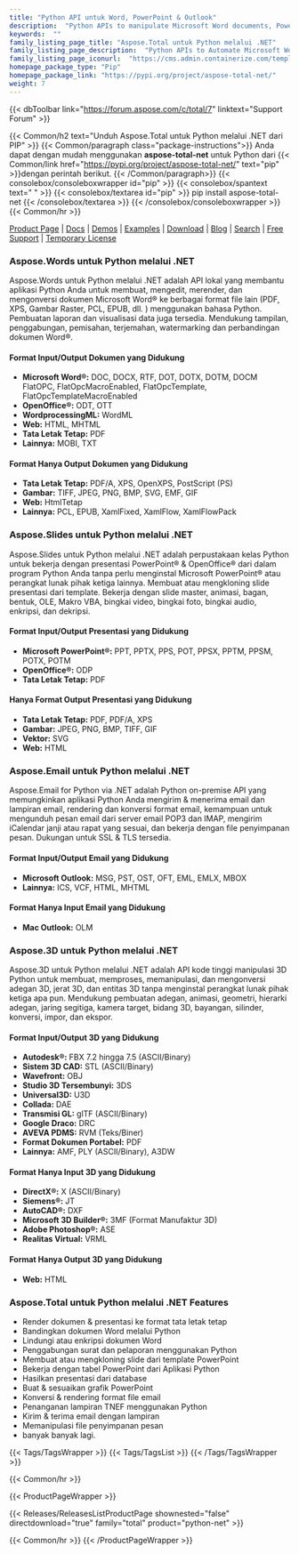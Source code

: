 ```yaml
---
title: "Python API untuk Word, PowerPoint & Outlook"
description:  "Python APIs to manipulate Microsoft Word documents, PowerPoint presentations and Outlook email Formats"
keywords:  ""
family_listing_page_title: "Aspose.Total untuk Python melalui .NET"
family_listing_page_description:  "Python APIs to Automate Microsoft Word and PowerPoint Files Manipulate Microsoft Word documents, PowerPoint presentations and Outlook email Formats"
family_listing_page_iconurl:  "https://cms.admin.containerize.com/templates/aspose/img/products/total/aspose_total-for-python-via-net.svg"
homepage_package_type: "Pip"
homepage_package_link: "https://pypi.org/project/aspose-total-net/"
weight: 7
---
```


{{< dbToolbar link="https://forum.aspose.com/c/total/7" linktext="Support Forum" >}}

{{< Common/h2 text="Unduh Aspose.Total untuk Python melalui .NET dari PIP"  >}}
{{< Common/paragraph class="package-instructions">}}
Anda dapat dengan mudah menggunakan <b>aspose-total-net</b> untuk Python dari
{{< Common/link href="https://pypi.org/project/aspose-total-net/" text="pip"  >}}dengan perintah berikut.
{{< /Common/paragraph>}}
{{< consolebox/consoleboxwrapper id="pip" >}}
       {{< consolebox/spantext text=" " >}}
       {{< consolebox/textarea id="pip" >}} pip install aspose-total-net {{< /consolebox/textarea >}}
{{< /consolebox/consoleboxwrapper >}}
{{< Common/hr >}}

[Product Page](https://products.aspose.com/total/python-net) | [Docs](https://docs.aspose.com/total/pythonnet/) | [Demos](https://products.aspose.app/total/family) | [Examples](https://aspose.github.io/) | [Download](https://downloads.aspose.com/total/pythonnet) | [Blog](https://blog.aspose.com/category/total/) | [Search](https://search.aspose.com/) | [Free Support](https://forum.aspose.com/c/total/7) | [Temporary License](https://purchase.aspose.com/temporary-license)

### Aspose.Words untuk Python melalui .NET

Aspose.Words untuk Python melalui .NET adalah API lokal yang membantu aplikasi Python Anda untuk membuat, mengedit, merender, dan mengonversi dokumen Microsoft Word® ke berbagai format file lain (PDF, XPS, Gambar Raster, PCL, EPUB, dll. ) menggunakan bahasa Python. Pembuatan laporan dan visualisasi data juga tersedia. Mendukung tampilan, penggabungan, pemisahan, terjemahan, watermarking dan perbandingan dokumen Word®.

#### Format Input/Output Dokumen yang Didukung

- **Microsoft Word®:** DOC, DOCX, RTF, DOT, DOTX, DOTM, DOCM FlatOPC, FlatOpcMacroEnabled, FlatOpcTemplate, FlatOpcTemplateMacroEnabled
- **OpenOffice®:** ODT, OTT
- **WordprocessingML:** WordML
- **Web:** HTML, MHTML
- **Tata Letak Tetap:** PDF
- **Lainnya:** MOBI, TXT

#### Format Hanya Output Dokumen yang Didukung

- **Tata Letak Tetap:** PDF/A, XPS, OpenXPS, PostScript (PS)
- **Gambar:** TIFF, JPEG, PNG, BMP, SVG, EMF, GIF
- **Web:** HtmlTetap
- **Lainnya:** PCL, EPUB, XamlFixed, XamlFlow, XamlFlowPack

### Aspose.Slides untuk Python melalui .NET

Aspose.Slides untuk Python melalui .NET adalah perpustakaan kelas Python untuk bekerja dengan presentasi PowerPoint® & OpenOffice® dari dalam program Python Anda tanpa perlu menginstal Microsoft PowerPoint® atau perangkat lunak pihak ketiga lainnya. Membuat atau mengkloning slide presentasi dari template. Bekerja dengan slide master, animasi, bagan, bentuk, OLE, Makro VBA, bingkai video, bingkai foto, bingkai audio, enkripsi, dan dekripsi.

#### Format Input/Output Presentasi yang Didukung

- **Microsoft PowerPoint®:** PPT, PPTX, PPS, POT, PPSX, PPTM, PPSM, POTX, POTM
- **OpenOffice®:** ODP
- **Tata Letak Tetap:** PDF

#### Hanya Format Output Presentasi yang Didukung

- **Tata Letak Tetap:** PDF, PDF/A, XPS
- **Gambar:** JPEG, PNG, BMP, TIFF, GIF
- **Vektor:** SVG
- **Web:** HTML

### Aspose.Email untuk Python melalui .NET

Aspose.Email for Python via .NET adalah Python on-premise API yang memungkinkan aplikasi Python Anda mengirim & menerima email dan lampiran email, rendering dan konversi format email, kemampuan untuk mengunduh pesan email dari server email POP3 dan IMAP, mengirim iCalendar janji atau rapat yang sesuai, dan bekerja dengan file penyimpanan pesan. Dukungan untuk SSL & TLS tersedia.

#### Format Input/Output Email yang Didukung

- **Microsoft Outlook:** MSG, PST, OST, OFT, EML, EMLX, MBOX
- **Lainnya:** ICS, VCF, HTML, MHTML

#### Format Hanya Input Email yang Didukung

- **Mac Outlook:** OLM

### Aspose.3D untuk Python melalui .NET

Aspose.3D untuk Python melalui .NET adalah API kode tinggi manipulasi 3D Python untuk membuat, memproses, memanipulasi, dan mengonversi adegan 3D, jerat 3D, dan entitas 3D tanpa menginstal perangkat lunak pihak ketiga apa pun. Mendukung pembuatan adegan, animasi, geometri, hierarki adegan, jaring segitiga, kamera target, bidang 3D, bayangan, silinder, konversi, impor, dan ekspor.

#### Format Input/Output 3D yang Didukung

- **Autodesk®:** FBX 7.2 hingga 7.5 (ASCII/Binary)
- **Sistem 3D CAD:** STL (ASCII/Binary)
- **Wavefront:** OBJ
- **Studio 3D Tersembunyi:** 3DS
- **Universal3D:** U3D
- **Collada:** DAE
- **Transmisi GL:** glTF (ASCII/Binary)
- **Google Draco:** DRC
- **AVEVA PDMS:** RVM (Teks/Biner)
- **Format Dokumen Portabel:** PDF
- **Lainnya:** AMF, PLY (ASCII/Binary), A3DW

#### Format Hanya Input 3D yang Didukung

- **DirectX®:** X (ASCII/Binary)
- **Siemens®:** JT
- **AutoCAD®:** DXF
- **Microsoft 3D Builder®:** 3MF (Format Manufaktur 3D)
- **Adobe Photoshop®:** ASE
- **Realitas Virtual:** VRML

#### Format Hanya Output 3D yang Didukung

- **Web:** HTML

### Aspose.Total untuk Python melalui .NET Features

- Render dokumen & presentasi ke format tata letak tetap
- Bandingkan dokumen Word melalui Python
- Lindungi atau enkripsi dokumen Word
- Penggabungan surat dan pelaporan menggunakan Python
- Membuat atau mengkloning slide dari template PowerPoint
- Bekerja dengan tabel PowerPoint dari Aplikasi Python
- Hasilkan presentasi dari database
- Buat & sesuaikan grafik PowerPoint
- Konversi & rendering format file email
- Penanganan lampiran TNEF menggunakan Python
- Kirim & terima email dengan lampiran
- Memanipulasi file penyimpanan pesan
- banyak banyak lagi.

{{< Tags/TagsWrapper >}}
 {{< Tags/TagsList >}}
{{< /Tags/TagsWrapper >}}

{{< Common/hr >}}

{{< ProductPageWrapper >}}
<!-- ReleasesListProductPage-->
   {{< Releases/ReleasesListProductPage shownested="false"  directdownload="true" family="total" product="python-net" >}}
<!-- /ReleasesListProductPage-->
{{< Common/hr >}}
{{< /ProductPageWrapper >}}

